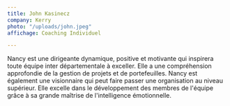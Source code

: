 ```yaml
---
title: John Kasinecz
company: Kerry
photo: "/uploads/john.jpeg"
affichage: Coaching Individuel

---
```

Nancy est une dirigeante dynamique, positive et motivante qui inspirera toute équipe inter départementale à exceller. Elle a une compréhension approfondie de la gestion de projets et de portefeuilles. Nancy est également une visionnaire qui peut faire passer une organisation au niveau supérieur. Elle excelle dans le développement des membres de l'équipe grâce à sa grande maîtrise de l'intelligence émotionnelle.